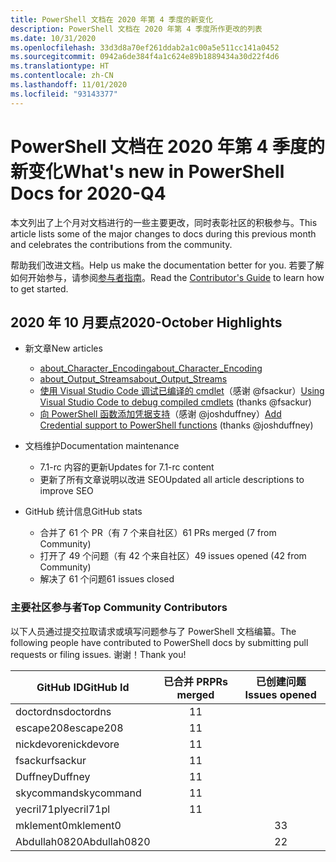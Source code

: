 ```yaml
---
title: PowerShell 文档在 2020 年第 4 季度的新变化
description: PowerShell 文档在 2020 年第 4 季度所作更改的列表
ms.date: 10/31/2020
ms.openlocfilehash: 33d3d8a70ef261ddab2a1c00a5e511cc141a0452
ms.sourcegitcommit: 0942a6de384f4a1c624e89b1889434a30d22f4d6
ms.translationtype: HT
ms.contentlocale: zh-CN
ms.lasthandoff: 11/01/2020
ms.locfileid: "93143377"
---
```

# <a name="whats-new-in-powershell-docs-for-2020-q4"></a><span data-ttu-id="53d00-103">PowerShell 文档在 2020 年第 4 季度的新变化</span><span class="sxs-lookup"><span data-stu-id="53d00-103">What's new in PowerShell Docs for 2020-Q4</span></span>

<span data-ttu-id="53d00-104">本文列出了上个月对文档进行的一些主要更改，同时表彰社区的积极参与。</span><span class="sxs-lookup"><span data-stu-id="53d00-104">This article lists some of the major changes to docs during this previous month and celebrates the contributions from the community.</span></span>

<span data-ttu-id="53d00-105">帮助我们改进文档。</span><span class="sxs-lookup"><span data-stu-id="53d00-105">Help us make the documentation better for you.</span></span> <span data-ttu-id="53d00-106">若要了解如何开始参与，请参阅[参与者指南][contrib]。</span><span class="sxs-lookup"><span data-stu-id="53d00-106">Read the [Contributor's Guide][contrib] to learn how to get started.</span></span>

<!-- Link references -->
[contrib]: contributing/overview.md
<!--------------------->

## <a name="2020-october-highlights"></a><span data-ttu-id="53d00-107">2020 年 10 月要点</span><span class="sxs-lookup"><span data-stu-id="53d00-107">2020-October Highlights</span></span>

- <span data-ttu-id="53d00-108">新文章</span><span class="sxs-lookup"><span data-stu-id="53d00-108">New articles</span></span>
  - [<span data-ttu-id="53d00-109">about_Character_Encoding</span><span class="sxs-lookup"><span data-stu-id="53d00-109">about_Character_Encoding</span></span>](/powershell/module/microsoft.powershell.core/about/about_character_encoding)
  - [<span data-ttu-id="53d00-110">about_Output_Streams</span><span class="sxs-lookup"><span data-stu-id="53d00-110">about_Output_Streams</span></span>](/powershell/module/microsoft.powershell.core/about/about_output_streams)
  - <span data-ttu-id="53d00-111">[使用 Visual Studio Code 调试已编译的 cmdlet](/powershell/scripting/dev-cross-plat/vscode/using-vscode-for-debugging-compiled-cmdlets)（感谢 @fsackur）</span><span class="sxs-lookup"><span data-stu-id="53d00-111">[Using Visual Studio Code to debug compiled cmdlets](/powershell/scripting/dev-cross-plat/vscode/using-vscode-for-debugging-compiled-cmdlets) (thanks @fsackur)</span></span>
  - <span data-ttu-id="53d00-112">[向 PowerShell 函数添加凭据支持](/powershell/scripting/learn/deep-dives/add-credentials-to-powershell-functions)（感谢 @joshduffney）</span><span class="sxs-lookup"><span data-stu-id="53d00-112">[Add Credential support to PowerShell functions](/powershell/scripting/learn/deep-dives/add-credentials-to-powershell-functions) (thanks @joshduffney)</span></span>

- <span data-ttu-id="53d00-113">文档维护</span><span class="sxs-lookup"><span data-stu-id="53d00-113">Documentation maintenance</span></span>
  - <span data-ttu-id="53d00-114">7\.1-rc 内容的更新</span><span class="sxs-lookup"><span data-stu-id="53d00-114">Updates for 7.1-rc content</span></span>
  - <span data-ttu-id="53d00-115">更新了所有文章说明以改进 SEO</span><span class="sxs-lookup"><span data-stu-id="53d00-115">Updated all article descriptions to improve SEO</span></span>

- <span data-ttu-id="53d00-116">GitHub 统计信息</span><span class="sxs-lookup"><span data-stu-id="53d00-116">GitHub stats</span></span>
  - <span data-ttu-id="53d00-117">合并了 61 个 PR（有 7 个来自社区）</span><span class="sxs-lookup"><span data-stu-id="53d00-117">61 PRs merged (7 from Community)</span></span>
  - <span data-ttu-id="53d00-118">打开了 49 个问题（有 42 个来自社区）</span><span class="sxs-lookup"><span data-stu-id="53d00-118">49 issues opened (42 from Community)</span></span>
  - <span data-ttu-id="53d00-119">解决了 61 个问题</span><span class="sxs-lookup"><span data-stu-id="53d00-119">61 issues closed</span></span>

### <a name="top-community-contributors"></a><span data-ttu-id="53d00-120">主要社区参与者</span><span class="sxs-lookup"><span data-stu-id="53d00-120">Top Community Contributors</span></span>

<span data-ttu-id="53d00-121">以下人员通过提交拉取请求或填写问题参与了 PowerShell 文档编纂。</span><span class="sxs-lookup"><span data-stu-id="53d00-121">The following people have contributed to PowerShell docs by submitting pull requests or filing issues.</span></span> <span data-ttu-id="53d00-122">谢谢！</span><span class="sxs-lookup"><span data-stu-id="53d00-122">Thank you!</span></span>

|  <span data-ttu-id="53d00-123">GitHub ID</span><span class="sxs-lookup"><span data-stu-id="53d00-123">GitHub Id</span></span>   | <span data-ttu-id="53d00-124">已合并 PR</span><span class="sxs-lookup"><span data-stu-id="53d00-124">PRs merged</span></span> | <span data-ttu-id="53d00-125">已创建问题</span><span class="sxs-lookup"><span data-stu-id="53d00-125">Issues opened</span></span> |
| ------------ | :--------: | :-----------: |
| <span data-ttu-id="53d00-126">doctordns</span><span class="sxs-lookup"><span data-stu-id="53d00-126">doctordns</span></span>    |     <span data-ttu-id="53d00-127">1</span><span class="sxs-lookup"><span data-stu-id="53d00-127">1</span></span>      |               |
| <span data-ttu-id="53d00-128">escape208</span><span class="sxs-lookup"><span data-stu-id="53d00-128">escape208</span></span>    |     <span data-ttu-id="53d00-129">1</span><span class="sxs-lookup"><span data-stu-id="53d00-129">1</span></span>      |               |
| <span data-ttu-id="53d00-130">nickdevore</span><span class="sxs-lookup"><span data-stu-id="53d00-130">nickdevore</span></span>   |     <span data-ttu-id="53d00-131">1</span><span class="sxs-lookup"><span data-stu-id="53d00-131">1</span></span>      |               |
| <span data-ttu-id="53d00-132">fsackur</span><span class="sxs-lookup"><span data-stu-id="53d00-132">fsackur</span></span>      |     <span data-ttu-id="53d00-133">1</span><span class="sxs-lookup"><span data-stu-id="53d00-133">1</span></span>      |               |
| <span data-ttu-id="53d00-134">Duffney</span><span class="sxs-lookup"><span data-stu-id="53d00-134">Duffney</span></span>      |     <span data-ttu-id="53d00-135">1</span><span class="sxs-lookup"><span data-stu-id="53d00-135">1</span></span>      |               |
| <span data-ttu-id="53d00-136">skycommand</span><span class="sxs-lookup"><span data-stu-id="53d00-136">skycommand</span></span>   |     <span data-ttu-id="53d00-137">1</span><span class="sxs-lookup"><span data-stu-id="53d00-137">1</span></span>      |               |
| <span data-ttu-id="53d00-138">yecril71pl</span><span class="sxs-lookup"><span data-stu-id="53d00-138">yecril71pl</span></span>   |     <span data-ttu-id="53d00-139">1</span><span class="sxs-lookup"><span data-stu-id="53d00-139">1</span></span>      |               |
| <span data-ttu-id="53d00-140">mklement0</span><span class="sxs-lookup"><span data-stu-id="53d00-140">mklement0</span></span>    |            |       <span data-ttu-id="53d00-141">3</span><span class="sxs-lookup"><span data-stu-id="53d00-141">3</span></span>       |
| <span data-ttu-id="53d00-142">Abdullah0820</span><span class="sxs-lookup"><span data-stu-id="53d00-142">Abdullah0820</span></span> |            |       <span data-ttu-id="53d00-143">2</span><span class="sxs-lookup"><span data-stu-id="53d00-143">2</span></span>       |